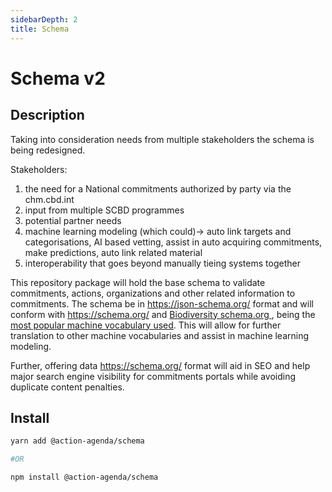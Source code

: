 ```yaml
---
sidebarDepth: 2
title: Schema 
---
```

# Schema v2 <Badge text="under development" type="error"/>

## Description
Taking into consideration needs from multiple stakeholders the schema is being redesigned.

Stakeholders:

1. the need for a National commitments authorized by party via the chm.cbd.int
2. input from multiple SCBD programmes
3. potential partner needs
4. machine learning modeling (which could)->  auto link targets and categorisations, AI based vetting, assist in auto acquiring commitments, make predictions, auto link related material
5. interoperability that goes beyond manually tieing systems together

This repository package will hold the base schema to validate commitments, actions, organizations and other related information to commitments.  The schema be in https://json-schema.org/ format and will conform with <a href="https://schema.org/" rel="noopener noreferrer" target="_blank"> <OutboundLink/> https://schema.org/ </a> and <a href="https://bioschemas.org/groups/Biodiversity/" rel="noopener noreferrer" target="_blank"><OutboundLink/> Biodiversity schema.org </a>, being the <a href="http://webdatacommons.org/structureddata/2019-12/stats/stats.html" rel="noopener noreferrer" target="_blank"> <OutboundLink/> most popular machine vocabulary used</a>.  This will allow for further translation to other machine vocabularies and assist in machine learning modeling.

Further, offering data <a href="https://schema.org/" rel="noopener noreferrer" target="_blank"> <OutboundLink/> https://schema.org/ </a> format will aid in SEO and help major search engine visibility for commitments portals while avoiding duplicate content penalties.


## Install

```bash
yarn add @action-agenda/schema

#OR 

npm install @action-agenda/schema
```
